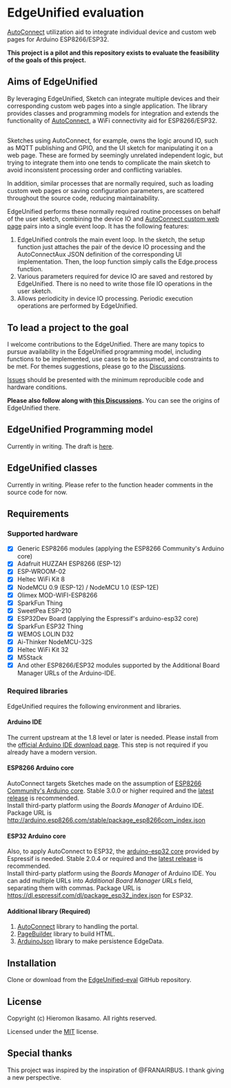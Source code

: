 # EdgeUnified evaluation

[AutoConnect](https://github.com/Hieromon/AutoConnect) utilization aid to integrate individual device and custom web pages for Arduino ESP8266/ESP32.

**This project is a pilot and this repository exists to evaluate the feasibility of the goals of this project.**

## Aims of EdgeUnified

By leveraging EdgeUnified, Sketch can integrate multiple devices and their corresponding custom web pages into a single application. The library provides classes and programming models for integration and extends the functionality of [AutoConnect](https://github.com/Hieromon/AutoConnect), a WiFi connectivity aid for ESP8266/ESP32.

##

Sketches using AutoConnect, for example, owns the logic around IO, such as MQTT publishing and GPIO, and the UI sketch for manipulating it on a web page. These are formed by seemingly unrelated independent logic, but trying to integrate them into one tends to complicate the main sketch to avoid inconsistent processing order and conflicting variables.

In addition, similar processes that are normally required, such as loading custom web pages or saving configuration parameters, are scattered throughout the source code, reducing maintainability.

EdgeUnified performs these normally required routine processes on behalf of the user sketch, combining the device IO and [AutoConnect custom web page](https://hieromon.github.io/AutoConnect/acintro.html) pairs into a single event loop. It has the following features:

1. EdgeUnified controls the main event loop. In the sketch, the setup function just attaches the pair of the device IO processing and the AutoConnectAux JSON definition of the corresponding UI implementation. Then, the loop function simply calls the Edge.process function.
2. Various parameters required for device IO are saved and restored by EdgeUnified. There is no need to write those file IO operations in the user sketch.
3. Allows periodicity in device IO processing. Periodic execution operations are performed by EdgeUnified.

## To lead a project to the goal

I welcome contributions to the EdgeUnified. There are many topics to pursue availability in the EdgeUnified programming model, including functions to be implemented, use cases to be assumed, and constraints to be met. For themes suggestions, please go to the [Discussions](https://github.com/Hieromon/EdgeUnified-eval/discussions).

[Issues](https://github.com/Hieromon/EdgeUnified-eval/issues) should be presented with the minimum reproducible code and hardware conditions.

**Please also follow along with [this Discussions](https://github.com/Hieromon/AutoConnect/discussions/515).** You can see the origins of EdgeUnified there.

## EdgeUnified Programming model

Currently in writing. The draft is [here](https://github.com/Hieromon/AutoConnect/discussions/515#discussioncomment-3314411).

## EdgeUnified classes

Currently in writing. Please refer to the function header comments in the source code for now.

## Requirements

### Supported hardware

  * [X] Generic ESP8266 modules (applying the ESP8266 Community's Arduino core)
  * [X] Adafruit HUZZAH ESP8266 (ESP-12)
  * [X] ESP-WROOM-02
  * [X] Heltec WiFi Kit 8
  * [X] NodeMCU 0.9 (ESP-12) / NodeMCU 1.0 (ESP-12E)
  * [X] Olimex MOD-WIFI-ESP8266
  * [X] SparkFun Thing
  * [X] SweetPea ESP-210
  * [X] ESP32Dev Board (applying the Espressif's arduino-esp32 core)
  * [X] SparkFun ESP32 Thing
  * [X] WEMOS LOLIN D32
  * [X] Ai-Thinker NodeMCU-32S
  * [X] Heltec WiFi Kit 32
  * [X] M5Stack
  * [X] And other ESP8266/ESP32 modules supported by the Additional Board Manager URLs of the Arduino-IDE.

### Required libraries

EdgeUnified requires the following environment and libraries.

#### Arduino IDE

The current upstream at the 1.8 level or later is needed. Please install from the [official Arduino IDE download page](https://www.arduino.cc/en/Main/Software). This step is not required if you already have a modern version.

#### ESP8266 Arduino core

AutoConnect targets Sketches made on the assumption of [ESP8266 Community's Arduino core](https://github.com/esp8266/Arduino). Stable 3.0.0 or higher required and the [latest release](https://github.com/esp8266/Arduino/releases/latest) is recommended.  
Install third-party platform using the *Boards Manager* of Arduino IDE. Package URL is http://arduino.esp8266.com/stable/package_esp8266com_index.json

#### ESP32 Arduino core

Also, to apply AutoConnect to ESP32, the [arduino-esp32 core](https://github.com/espressif/arduino-esp32) provided by Espressif is needed. Stable 2.0.4 or required and the [latest release](https://github.com/espressif/arduino-esp32/releases/latest) is recommended.  
Install third-party platform using the *Boards Manager* of Arduino IDE. You can add multiple URLs into *Additional Board Manager URLs* field, separating them with commas. Package URL is https://dl.espressif.com/dl/package_esp32_index.json for ESP32.

#### Additional library (Required)

1. [AutoConnect](https://github.com/Hieromon/AutoConnect) library to handling the portal.
2. [PageBuilder](https://github.com/Hieromon/PageBuilder) library to build HTML.
3. [ArduinoJson](https://github.com/bblanchon/ArduinoJson) library to make persistence EdgeData.

## Installation

Clone or download from the [EdgeUnified-eval](https://github.com/Hieromon/EdgeUnified-eval) GitHub repository.

## License

Copyright (c) Hieromon Ikasamo. All rights reserved.

Licensed under the [MIT](https://github.com/Hieromon/EdgeUnified-eval/blob/main/LICENSE) license.

## Special thanks

This project was inspired by the inspiration of @FRANAIRBUS. I thank giving a new perspective.
